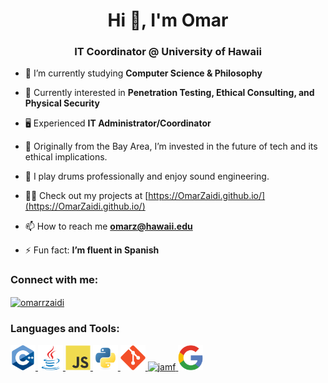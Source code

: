 <h1 align="center">Hi 👋, I'm Omar</h1>
<h3 align="center">IT Coordinator @ University of Hawaii</h3>

- 🔭 I’m currently studying **Computer Science & Philosophy**

- 🌱 Currently interested in **Penetration Testing, Ethical Consulting, and Physical Security**

- 🖥️ Experienced **IT Administrator/Coordinator**

- 🌉 Originally from the Bay Area, I’m invested in the future of tech and its ethical implications.

- 🥁 I play drums professionally and enjoy sound engineering.

- 👨‍💻 Check out my projects at [https://OmarZaidi.github.io/](https://OmarZaidi.github.io/)

- 📫 How to reach me **omarz@hawaii.edu**

- ⚡ Fun fact: **I’m fluent in Spanish**

<h3 align="left">Connect with me:</h3>
<p align="left">
<a href="http://linkedin.com/in/omarrzaidi" target="blank"><img align="center" src="https://raw.githubusercontent.com/rahuldkjain/github-profile-readme-generator/master/src/images/icons/Social/linked-in-alt.svg" alt="omarrzaidi" height="30" width="40" /></a>
</p>

<h3 align="left">Languages and Tools:</h3>
<p align="left"> 
<a href="https://www.w3schools.com/cpp/" target="_blank" rel="noreferrer"> <img src="https://raw.githubusercontent.com/devicons/devicon/master/icons/cplusplus/cplusplus-original.svg" alt="cplusplus" width="40" height="40"/> </a>
<a href="https://www.java.com" target="_blank" rel="noreferrer"> <img src="https://raw.githubusercontent.com/devicons/devicon/master/icons/java/java-original.svg" alt="java" width="40" height="40"/> </a>
<a href="https://developer.mozilla.org/en-US/docs/Web/JavaScript" target="_blank" rel="noreferrer"> <img src="https://raw.githubusercontent.com/devicons/devicon/master/icons/javascript/javascript-original.svg" alt="javascript" width="40" height="40"/> </a>
<a href="https://www.python.org" target="_blank" rel="noreferrer"> <img src="https://raw.githubusercontent.com/devicons/devicon/master/icons/python/python-original.svg" alt="python" width="40" height="40"/> </a> 
<a href="https://git-scm.com/" target="_blank" rel="noreferrer"> <img src="https://raw.githubusercontent.com/devicons/devicon/master/icons/git/git-original.svg" alt="git" width="40" height="40"/> </a>
<a href="https://www.jamf.com/" target="_blank" rel="noreferrer"> <img src="https://avatars.githubusercontent.com/u/1255188?s=200&v=4" alt="jamf" width="40" height="40"/> </a>
<a href="https://www.google.com/adminconsole" target="_blank" rel="noreferrer"> <img src="https://raw.githubusercontent.com/devicons/devicon/master/icons/google/google-original.svg" alt="Google Admin Console" width="40" height="40"/> </a>
</p>
